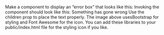 Make a component to display an “error box” that looks like this:
Invoking the component should look like this:
<ErrorBox>
Something has gone wrong
</ErrorBox>
Use the
children
prop to place the text properly. The image above usesBootstrap for styling and Font Awesome for the icon. You can add these
libraries to your public/index.html file for the styling icon if you like.